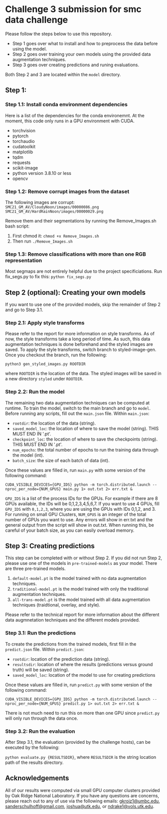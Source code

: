 # Challenge 3 submission for smc data challenge
Please follow the steps below to use this repository.
* Step 1 goes over what to install and how to preprocess the data before using the model.
* Step 2 goes over training your own models using the provided data augmentation techniques.
* Step 3 goes over creating predictions and runing evaluations.

Both Step 2 and 3 are located within the ```model``` directory.

## Step 1: 
### Step 1.1: Install conda environment dependencies
Here is a list of the dependencies for the conda environemnt. At the moment, this code only runs in a GPU environment with CUDA.
  - torchvision
  - pytorch
  - torchaudio
  - cudatoolkit
  - matplotlib
  - tqdm
  - requests
  - scikit-image
  - python version 3.8.10 or less
  - opencv

### Step 1.2: Remove corrupt images from the dataset
The following images are corrupt:
```SMC21_GM_AV/CloudyNoon/images/00000086.png```
```SMC21_GM_AV/HardRainNoon/images/00000029.png```

Remove them and their segmentations by running the Remove_Images.sh bash script:
1) First chmod it:
`chmod +x Remove_Images.sh`
2) Then run 
`./Remove_Images.sh`

### Step 1.3: Remove classifications with more than one RGB representation
Most segmaps are not entirely helpful due to the project specificiations. Run fix_segs.py to fix this:
```python fix_segs.py```

## Step 2 (optional): Creating your own models
If you want to use one of the provided models, skip the remainder of Step 2 and go to Step 3.1.

### Step 2.1: Apply style transforms
Please refer to the report for more information on style transforms. As of now, the style transforms take a long period of time. As such, this data augmentation techniques is done beforehand and the styled images are saved. To apply the style transforms, switch branch to styled-image-gen. Once you checkout the branch, run the following:

```python3 gen_styled_images.py ROOTDIR```

where ```ROOTDIR``` is the location of the data. The styled images will be saved in a new directory ```styled``` under ```ROOTDIR```.

### Step 2.2: Run the model
The remaining two data augmentation techniques can be computed at runtime. To train the model, switch to the main branch and go to ```model```. Before running any scripts, fill out the ```main.json``` file.
Within ```main.json```:
* ```rootdir```: the location of the data (string).
* ```saved_model_loc```: the location of where to save the model (string). THIS MUST END IN '.pt'.
* ```checkpoint_loc```: the location of where to save the checkpoints (string). THIS MUST END IN '.pt'.
* ```num_epochs```: the total number of epochs to run the training data through the model (int).
* ```batch_size```: the size of each batch of data (int).

Once these values are filled in, run ```main.py``` with some version of the following command:

```CUDA_VISIBLE_DEVICES={GPU_IDS} python -m torch.distributed.launch --nproc_per_node={NUM_GPUS} main.py 1> out.txt 2> err.txt &```

```GPU_IDS``` is a list of the process IDs for the GPUs. For example if there are 8 GPUs available, the IDs will be 0,1,2,3,4,5,6,7. If you want to use 4 GPUs, fill ```GPU_IDS``` with ```0,1,2,3```, where you are using the GPUs with IDs 0,1,2, and 3. For running on small GPU Clusters, ```NUM_GPUS``` is an integer of the total number of GPUs you want to use. Any errors will show in err.txt and the general output from the script will show in out.txt. When running this, be careful of your batch size, as you can easily overload memory.

## Step 3: Creating predictions
This step can be completed with or without Step 2. If you did not run Step 2, please use one of the models in ```pre-trained-models``` as your model. There are three pre-trained models.

1) ```default-model.pt``` is the model trained with no data augmentation techniques.
2) ```traditional-model.pt``` is the model trained with only the traditional augmentation techniques.
3) ```all-trans-model.pt``` is the model trained with all data augmentation techniques (traidtional, overlay, and style).

Please refer to the technical report for more information about the different data augmnetation techniques and the different models provided.

### Step 3.1: Run the predictions
To create the predictions from the trained models, first fill in the ```predict.json``` file. Within ```predict.json```:
* ```rootdir```: location of the prediction data (string).
* ```resultsdir```: location of where the results (predictions versus ground truth) will be saved (string).
* ```saved_model_loc```: location of the model to use for creating predictions

Once these values are filled in, run ```predict.py``` with some version of the following command:

```CUDA_VISIBLE_DEVICES={GPU_IDS} python -m torch.distributed.launch --nproc_per_node={NUM_GPUS} predict.py 1> out.txt 2> err.txt &```

There is not much need to run this on more than one GPU since ```predict.py``` will only run through the data once.

### Step 3.2: Run the evaluation
After Step 3.1, the evaluation (provided by the challenge hosts), can be executed by the following:

```python evaluate.py {RESULTSDIR}```,
where ```RESULTSDIR``` is the string location path of the results directory.

## Acknowledgements
All of our results were computed via small GPU computer clusters provided by Oak Ridge National Laboratory. If you have any questions are concerns, please reach out to any of use via the following emails: gkroiz1@umbc.edu, sanderschulhoff@gmail.com, joshua@utk.edu, or ndrake1@vols.utk.edu.


